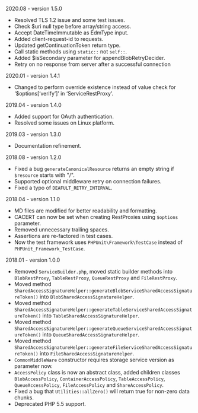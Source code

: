 2020.08 - version 1.5.0
* Resolved TLS 1.2 issue and some test issues.
* Check $uri null type before array/string access.
* Accept DateTimeImmutable as EdmType input.
* Added client-request-id to requests.
* Updated getContinuationToken return type.
* Call static methods using `static::` not `self::`.
* Added $isSecondary parameter for appendBlobRetryDecider.
* Retry on no response from server after a successful connection

2020.01 - version 1.4.1
* Changed to perform override existence instead of value check for ‘$options[‘verify’]’ in ‘ServiceRestProxy’.

2019.04 - version 1.4.0
* Added support for OAuth authentication.
* Resolved some issues on Linux platform.

2019.03 - version 1.3.0
* Documentation refinement.

2018.08 - version 1.2.0

* Fixed a bug `generateCanonicalResource` returns an empty string if `$resource` starts with "/".
* Supported optional middleware retry on connection failures.
* Fixed a typo of `DEAFULT_RETRY_INTERVAL`.

2018.04 - version 1.1.0

* MD files are modified for better readability and formatting.
* CACERT can now be set when creating RestProxies using `$options` parameter.
* Removed unnecessary trailing spaces.
* Assertions are re-factored in test cases.
* Now the test framework uses `PHPUnit\Framework\TestCase` instead of `PHPUnit_Framework_TestCase`.

2018.01 - version 1.0.0

* Removed `ServiceBuilder.php`, moved static builder methods into `BlobRestProxy`, `TableRestProxy`, `QueueRestProxy` and `FileRestProxy`.
* Moved method `SharedAccessSignatureHelper::generateBlobServiceSharedAccessSignatureToken()` into `BlobSharedAccessSignatureHelper`.
* Moved method `SharedAccessSignatureHelper::generateTableServiceSharedAccessSignatureToken()` into `TableSharedAccessSignatureHelper`.
* Moved method `SharedAccessSignatureHelper::generateQueueServiceSharedAccessSignatureToken()` into `QueueSharedAccessSignatureHelper`.
* Moved method `SharedAccessSignatureHelper::generateFileServiceSharedAccessSignatureToken()` into `FileSharedAccessSignatureHelper`.
* `CommonMiddleWare` constructor requires storage service version as parameter now.
* `AccessPolicy` class is now an abstract class, added children classes `BlobAccessPolicy`, `ContainerAccessPolicy`, `TableAccessPolicy`, `QueueAccessPolicy`, `FileAccessPolicy` and `ShareAccessPolicy`.
* Fixed a bug that `Utilities::allZero()` will return true for non-zero data chunks.
* Deprecated PHP 5.5 support.